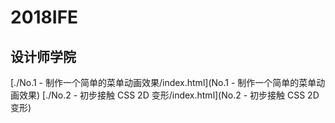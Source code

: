 # 2018IFE

## 设计师学院

[./No.1 - 制作一个简单的菜单动画效果/index.html](No.1 - 制作一个简单的菜单动画效果)
[./No.2 - 初步接触 CSS 2D 变形/index.html](No.2 - 初步接触 CSS 2D 变形)